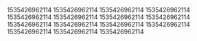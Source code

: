 1535426962114
1535426962114
1535426962114
1535426962114
1535426962114
1535426962114
1535426962114
1535426962114
1535426962114
1535426962114
1535426962114
1535426962114
1535426962114
1535426962114
1535426962114